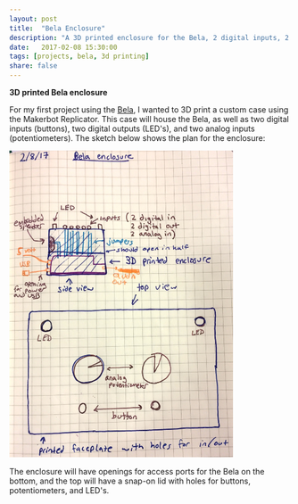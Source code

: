 ```yaml
---
layout: post
title:  "Bela Enclosure"
description: "A 3D printed enclosure for the Bela, 2 digital inputs, 2 digital outputs, and 2 analog inputs."
date:   2017-02-08 15:30:00
tags: [projects, bela, 3d printing]
share: false
---
```

**3D printed Bela enclosure**

For my first project using the [Bela](http://bela.io), I wanted to 3D print a custom case using the Makerbot Replicator. 
This case will house the Bela, as well as two digital inputs (buttons), two digital outputs (LED's), and two analog inputs (potentiometers). The sketch below shows the plan for the enclosure: 

<img src="/images/sketches/belaEnclosure.JPG" alt="Bela Enclosure" width="auto" height="550">

The enclosure will have openings for access ports for the Bela on the bottom, and the top will have a snap-on lid with holes for buttons, potentiometers, and LED's. 
